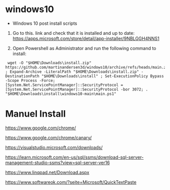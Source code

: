 # windows10
- Windows 10 post install scripts

1. Go to this. link and check that it is installed and up to date:
https://apps.microsoft.com/store/detail/app-installer/9NBLGGH4NNS1

2. Open Powershell as Administrator and run the following command to install:
```
 wget -O "$HOME\Downloads\install.zip" https://github.com/martinandersen3d/windows10/archive/refs/heads/main.zip ; Expand-Archive -LiteralPath "$HOME\Downloads\install.zip" -DestinationPath "$HOME\Downloads\install" ; Set-ExecutionPolicy Bypass -Scope Process -Force; [System.Net.ServicePointManager]::SecurityProtocol = [System.Net.ServicePointManager]::SecurityProtocol -bor 3072; . "$HOME\Downloads\install\windows10-main\main.ps1"
```


# Manuel Install

https://www.google.com/chrome/

https://www.google.com/chrome/canary/

https://visualstudio.microsoft.com/downloads/

https://learn.microsoft.com/en-us/sql/ssms/download-sql-server-management-studio-ssms?view=sql-server-ver16

https://www.linqpad.net/Download.aspx

https://www.softwareok.com/?seite=Microsoft/QuickTextPaste